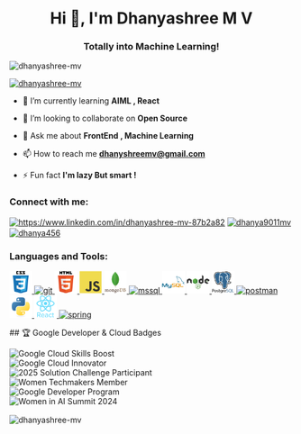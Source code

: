 <h1 align="center">Hi 👋, I'm Dhanyashree M V</h1>
<h3 align="center">Totally into Machine Learning!</h3>


<p align="left"> <img src="https://komarev.com/ghpvc/?username=dhanyashree-mv&label=Profile%20views&color=0e75b6&style=flat" alt="dhanyashree-mv" /> </p>

<p align="left"> <a href="https://github.com/ryo-ma/github-profile-trophy"><img src="https://github-profile-trophy.vercel.app/?username=dhanyashree-mv" alt="dhanyashree-mv" /></a> </p>

- 🌱 I’m currently learning **AIML , React**

- 👯 I’m looking to collaborate on **Open Source**

- 💬 Ask me about **FrontEnd , Machine Learning**

- 📫 How to reach me **dhanyshreemv@gmail.com**

- ⚡ Fun fact **I'm lazy But smart !**

<h3 align="left">Connect with me:</h3>
<p align="left">
<a href="https://linkedin.com/in/https://www.linkedin.com/in/dhanyashree-mv-87b2a82" target="blank"><img align="center" src="https://raw.githubusercontent.com/rahuldkjain/github-profile-readme-generator/master/src/images/icons/Social/linked-in-alt.svg" alt="https://www.linkedin.com/in/dhanyashree-mv-87b2a82" height="30" width="40" /></a>
<a href="https://instagram.com/dhanya9011mv" target="blank"><img align="center" src="https://raw.githubusercontent.com/rahuldkjain/github-profile-readme-generator/master/src/images/icons/Social/instagram.svg" alt="dhanya9011mv" height="30" width="40" /></a>
<a href="https://www.codechef.com/users/dhanya456" target="blank"><img align="center" src="https://cdn.jsdelivr.net/npm/simple-icons@3.1.0/icons/codechef.svg" alt="dhanya456" height="30" width="40" /></a>
</p>

<h3 align="left">Languages and Tools:</h3>
<p align="left"> <a href="https://www.w3schools.com/css/" target="_blank" rel="noreferrer"> <img src="https://raw.githubusercontent.com/devicons/devicon/master/icons/css3/css3-original-wordmark.svg" alt="css3" width="40" height="40"/> </a> <a href="https://git-scm.com/" target="_blank" rel="noreferrer"> <img src="https://www.vectorlogo.zone/logos/git-scm/git-scm-icon.svg" alt="git" width="40" height="40"/> </a> <a href="https://www.w3.org/html/" target="_blank" rel="noreferrer"> <img src="https://raw.githubusercontent.com/devicons/devicon/master/icons/html5/html5-original-wordmark.svg" alt="html5" width="40" height="40"/> </a> <a href="https://developer.mozilla.org/en-US/docs/Web/JavaScript" target="_blank" rel="noreferrer"> <img src="https://raw.githubusercontent.com/devicons/devicon/master/icons/javascript/javascript-original.svg" alt="javascript" width="40" height="40"/> </a> <a href="https://www.mongodb.com/" target="_blank" rel="noreferrer"> <img src="https://raw.githubusercontent.com/devicons/devicon/master/icons/mongodb/mongodb-original-wordmark.svg" alt="mongodb" width="40" height="40"/> </a> <a href="https://www.microsoft.com/en-us/sql-server" target="_blank" rel="noreferrer"> <img src="https://www.svgrepo.com/show/303229/microsoft-sql-server-logo.svg" alt="mssql" width="40" height="40"/> </a> <a href="https://www.mysql.com/" target="_blank" rel="noreferrer"> <img src="https://raw.githubusercontent.com/devicons/devicon/master/icons/mysql/mysql-original-wordmark.svg" alt="mysql" width="40" height="40"/> </a> <a href="https://nodejs.org" target="_blank" rel="noreferrer"> <img src="https://raw.githubusercontent.com/devicons/devicon/master/icons/nodejs/nodejs-original-wordmark.svg" alt="nodejs" width="40" height="40"/> </a> <a href="https://www.postgresql.org" target="_blank" rel="noreferrer"> <img src="https://raw.githubusercontent.com/devicons/devicon/master/icons/postgresql/postgresql-original-wordmark.svg" alt="postgresql" width="40" height="40"/> </a> <a href="https://postman.com" target="_blank" rel="noreferrer"> <img src="https://www.vectorlogo.zone/logos/getpostman/getpostman-icon.svg" alt="postman" width="40" height="40"/> </a> <a href="https://www.python.org" target="_blank" rel="noreferrer"> <img src="https://raw.githubusercontent.com/devicons/devicon/master/icons/python/python-original.svg" alt="python" width="40" height="40"/> </a> <a href="https://reactjs.org/" target="_blank" rel="noreferrer"> <img src="https://raw.githubusercontent.com/devicons/devicon/master/icons/react/react-original-wordmark.svg" alt="react" width="40" height="40"/> </a> <a href="https://spring.io/" target="_blank" rel="noreferrer"> <img src="https://www.vectorlogo.zone/logos/springio/springio-icon.svg" alt="spring" width="40" height="40"/> </a> </p>
## 🏆 Google Developer & Cloud Badges

![Google Cloud Skills Boost](https://img.shields.io/badge/Google%20Cloud-Skills%20Boost-blue?logo=google-cloud&logoColor=white)  
![Google Cloud Innovator](https://img.shields.io/badge/Google%20Cloud-Innovator-gray?logo=google-cloud&logoColor=white)  
![2025 Solution Challenge Participant](https://img.shields.io/badge/Google%20Solution%20Challenge-2025%20Participant-green?logo=google-cloud&logoColor=white)  
![Women Techmakers Member](https://img.shields.io/badge/Women%20Techmakers-Member-blue?logo=google-cloud&logoColor=white)  
![Google Developer Program](https://img.shields.io/badge/Google%20Developer-Program%20Member-lightgray?logo=google-cloud&logoColor=white)  
![Women in AI Summit 2024](https://img.shields.io/badge/Women%20in%20AI-Summit%202024-yellow?logo=google-cloud&logoColor=white)  
 

 



<p><img align="center" src="https://github-readme-streak-stats.herokuapp.com/?user=dhanyashree-mv&" alt="dhanyashree-mv" /></p>

